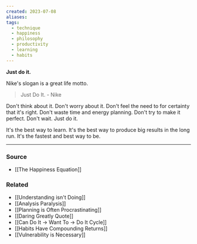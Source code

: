 ```yaml
---
created: 2023-07-08
aliases: 
tags:
  - technique
  - happiness
  - philosophy
  - productivity
  - learning
  - habits
---
```

**Just do it.**

Nike's slogan is a great life motto.

> Just Do It. - Nike

Don't think about it. Don't worry about it. Don't feel the need to for certainty that it's right. Don't waste time and energy planning. Don't try to make it perfect. Don't wait. Just do it.

It's the best way to learn. It's the best way to produce big results in the long run. It's the fastest and best way to be.

---

### Source
- [[The Happiness Equation]]

### Related
- [[Understanding isn't Doing]] 
- [[Analysis Paralysis]]
- [[Planning is Often Procrastinating]] 
- [[Daring Greatly Quote]]
- [[Can Do It → Want To → Do It Cycle]]
- [[Habits Have Compounding Returns]] 
- [[Vulnerability is Necessary]]